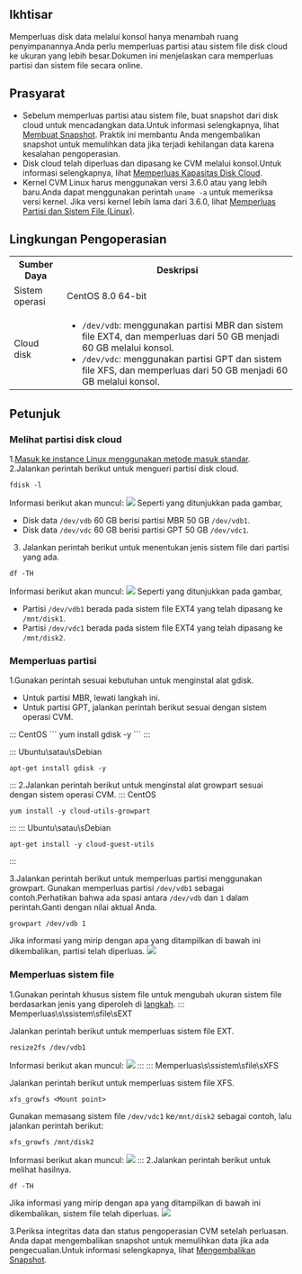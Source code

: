 ## Ikhtisar
Memperluas disk data melalui konsol hanya menambah ruang penyimpanannya.Anda perlu memperluas partisi atau sistem file disk cloud ke ukuran yang lebih besar.Dokumen ini menjelaskan cara memperluas partisi dan sistem file secara online.

## Prasyarat
- Sebelum memperluas partisi atau sistem file, buat snapshot dari disk cloud untuk mencadangkan data.Untuk informasi selengkapnya, lihat [Membuat Snapshot](https://intl.cloud.tencent.com/document/product/362/5755).
Praktik ini membantu Anda mengembalikan snapshot untuk memulihkan data jika terjadi kehilangan data karena kesalahan pengoperasian.
- Disk cloud telah diperluas dan dipasang ke CVM melalui konsol.Untuk informasi selengkapnya, lihat [Memperluas Kapasitas Disk Cloud](https://intl.cloud.tencent.com/document/product/362/5747).
- Kernel CVM Linux harus menggunakan versi 3.6.0 atau yang lebih baru.Anda dapat menggunakan perintah `uname -a` untuk memeriksa versi kernel.
Jika versi kernel lebih lama dari 3.6.0, lihat [Memperluas Partisi dan Sistem File (Linux)](https://intl.cloud.tencent.com/document/product/362/39995).

## Lingkungan Pengoperasian
<table>
<tr>
<th>Sumber Daya</th><th>Deskripsi</th>
</tr>
<tr>
<td>Sistem operasi</td>
<td>CentOS 8.0 64-bit</td>
</tr>
<tr>
<td>Cloud disk</td>
<td>
<ul style="margin-bottom:0px">
<li><code>/dev/vdb</code>: menggunakan partisi MBR dan sistem file EXT4, dan memperluas dari 50 GB menjadi 60 GB melalui konsol.</li>
<li><code>/dev/vdc</code>: menggunakan partisi GPT dan sistem file XFS, dan memperluas dari 50 GB menjadi 60 GB melalui konsol.</li>
</ul>
</td>
</tr>
</table>

## Petunjuk
### Melihat partisi disk cloud
1.[Masuk ke instance Linux menggunakan metode masuk standar](https://intl.cloud.tencent.com/document/product/213/5436).
2.Jalankan perintah berikut untuk mengueri partisi disk cloud.
```
fdisk -l
```
Informasi berikut akan muncul:
![](https://main.qcloudimg.com/raw/19d4f0ab6be5e332022efe9247069f35.png)
Seperti yang ditunjukkan pada gambar,
- Disk data `/dev/vdb` 60 GB berisi partisi MBR 50 GB `/dev/vdb1`.
- Disk data `/dev/vdc` 60 GB berisi partisi GPT 50 GB `/dev/vdc1`.
3. [](id:Step3)Jalankan perintah berikut untuk menentukan jenis sistem file dari partisi yang ada.
```
df -TH
```
Informasi berikut akan muncul:
![](https://main.qcloudimg.com/raw/384bd9556f09e973504ab93dbb6aa900.png)
Seperti yang ditunjukkan pada gambar,
- Partisi `/dev/vdb1` berada pada sistem file EXT4 yang telah dipasang ke `/mnt/disk1`.
- Partisi `/dev/vdc1` berada pada sistem file EXT4 yang telah dipasang ke `/mnt/disk2`.

### Memperluas partisi
1.Gunakan perintah sesuai kebutuhan untuk menginstal alat gdisk.
- Untuk partisi MBR, lewati langkah ini.
- Untuk partisi GPT, jalankan perintah berikut sesuai dengan sistem operasi CVM.

<dx-tabs>
::: CentOS
```
yum install gdisk -y
```
:::

::: Ubuntu\satau\sDebian
```
apt-get install gdisk -y
```
:::
</dx-tabs>
2.Jalankan perintah berikut untuk menginstal alat growpart sesuai dengan sistem operasi CVM.
<dx-tabs>
::: CentOS
```
yum install -y cloud-utils-growpart
```
:::
::: Ubuntu\satau\sDebian
```
apt-get install -y cloud-guest-utils
```
:::
</dx-tabs>

3.Jalankan perintah berikut untuk memperluas partisi menggunakan growpart.
Gunakan memperluas partisi `/dev/vdb1` sebagai contoh.Perhatikan bahwa ada spasi antara `/dev/vdb` dan `1` dalam perintah.Ganti dengan nilai aktual Anda.
```
growpart /dev/vdb 1
```
Jika informasi yang mirip dengan apa yang ditampilkan di bawah ini dikembalikan, partisi telah diperluas.
![](https://main.qcloudimg.com/raw/bc67dd4e8116510ea2cea5484529cdf1.png)

### Memperluas sistem file
1.Gunakan perintah khusus sistem file untuk mengubah ukuran sistem file berdasarkan jenis yang diperoleh di [langkah](#Step3).
<dx-tabs>
::: Memperluas\s\ssistem\sfile\sEXT

Jalankan perintah berikut untuk memperluas sistem file EXT.

```
resize2fs /dev/vdb1
```

Informasi berikut akan muncul:
![](https://main.qcloudimg.com/raw/5bd3a9bba754bf21256e792860c6d799.png)
:::
::: Memperluas\s\ssistem\sfile\sXFS

Jalankan perintah berikut untuk memperluas sistem file XFS.

```
xfs_growfs <Mount point>
```

Gunakan memasang sistem file `/dev/vdc1` ke`/mnt/disk2` sebagai contoh, lalu jalankan perintah berikut:

```
xfs_growfs /mnt/disk2
```

Informasi berikut akan muncul:
![](https://main.qcloudimg.com/raw/6e76842b419bb054c9cae9f96fa0250b.png)
:::
</dx-tabs>
2.Jalankan perintah berikut untuk melihat hasilnya.
```
df -TH
```
Jika informasi yang mirip dengan apa yang ditampilkan di bawah ini dikembalikan, sistem file telah diperluas.
![](https://main.qcloudimg.com/raw/45bc319770858880a6b3cf35505bce46.png)

3.Periksa integritas data dan status pengoperasian CVM setelah perluasan.
Anda dapat mengembalikan snapshot untuk memulihkan data jika ada pengecualian.Untuk informasi selengkapnya, lihat [Mengembalikan Snapshot](https://intl.cloud.tencent.com/document/product/362/5756).

